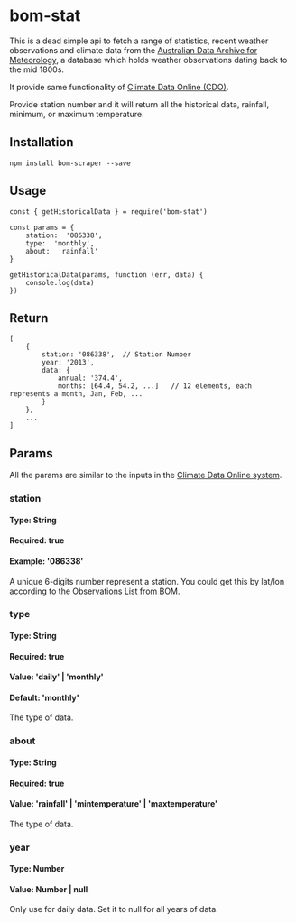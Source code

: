 ﻿# bom-stat

This is a dead simple api to fetch a range of statistics, recent weather observations and climate data from the [Australian Data Archive for Meteorology](http://www.bom.gov.au/climate/cdo/images/about/ADAM.pdf), a database which holds weather observations dating back to the mid 1800s. 

It provide same functionality of [Climate Data Online (CDO)](http://www.bom.gov.au/climate/data/index.shtml).

Provide station number and it will return all the historical data, rainfall, minimum, or maximum temperature.


## Installation
```
npm install bom-scraper --save
```


## Usage
```
const { getHistoricalData } = require('bom-stat')

const params = {
	station:  '086338',
	type:  'monthly',
	about:  'rainfall'
}

getHistoricalData(params, function (err, data) {
	console.log(data)
})
```
## Return 
```
[
	{
	    station: '086338',	// Station Number
	    year: '2013',
	    data: { 
		    annual: '374.4', 
		    months: [64.4, 54.2, ...]	// 12 elements, each represents a month, Jan, Feb, ...
		}
	},
	...
]
```
## Params
All the params are similar to the inputs in the [Climate Data Online system]([http://www.bom.gov.au/climate/data/index.shtml](http://www.bom.gov.au/catalogue/data-feeds.shtml)).

### station
#### Type: String
#### Required: true
#### Example: '086338'
A unique 6-digits number represent a station. You could get this by lat/lon according to the [Observations List from BOM]([http://www.bom.gov.au/catalogue/data-feeds.shtml](http://www.bom.gov.au/catalogue/data-feeds.shtml)).

### type
#### Type: String
#### Required: true
#### Value: 'daily' | 'monthly'
#### Default: 'monthly'
The type of data.

### about
#### Type: String
#### Required: true
#### Value: 'rainfall' | 'mintemperature' | 'maxtemperature'
The type of data.

### year
#### Type: Number
#### Value: Number | null
Only use for daily data. Set it to null for all years of data.

